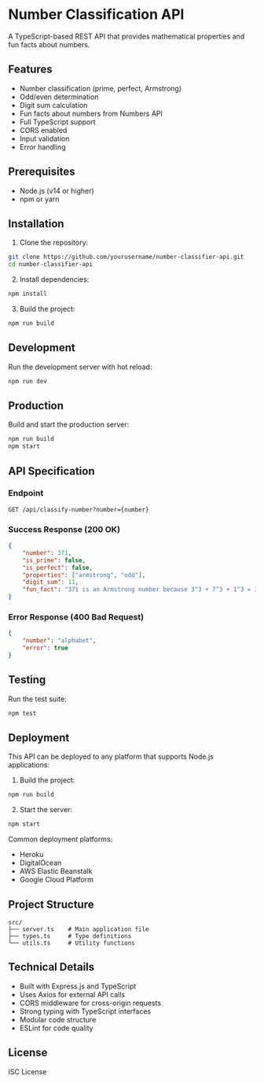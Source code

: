 # Number Classification API

A TypeScript-based REST API that provides mathematical properties and fun facts about numbers.

## Features

- Number classification (prime, perfect, Armstrong)
- Odd/even determination
- Digit sum calculation
- Fun facts about numbers from Numbers API
- Full TypeScript support
- CORS enabled
- Input validation
- Error handling

## Prerequisites

- Node.js (v14 or higher)
- npm or yarn

## Installation

1. Clone the repository:
```bash
git clone https://github.com/yourusername/number-classifier-api.git
cd number-classifier-api
```

2. Install dependencies:
```bash
npm install
```

3. Build the project:
```bash
npm run build
```

## Development

Run the development server with hot reload:
```bash
npm run dev
```

## Production

Build and start the production server:
```bash
npm run build
npm start
```

## API Specification

### Endpoint

```
GET /api/classify-number?number={number}
```

### Success Response (200 OK)

```json
{
    "number": 371,
    "is_prime": false,
    "is_perfect": false,
    "properties": ["armstrong", "odd"],
    "digit_sum": 11,
    "fun_fact": "371 is an Armstrong number because 3^3 + 7^3 + 1^3 = 371"
}
```

### Error Response (400 Bad Request)

```json
{
    "number": "alphabet",
    "error": true
}
```

## Testing

Run the test suite:
```bash
npm test
```

## Deployment

This API can be deployed to any platform that supports Node.js applications:

1. Build the project:
```bash
npm run build
```

2. Start the server:
```bash
npm start
```

Common deployment platforms:
- Heroku
- DigitalOcean
- AWS Elastic Beanstalk
- Google Cloud Platform

## Project Structure

```
src/
├── server.ts    # Main application file
├── types.ts     # Type definitions
└── utils.ts     # Utility functions
```

## Technical Details

- Built with Express.js and TypeScript
- Uses Axios for external API calls
- CORS middleware for cross-origin requests
- Strong typing with TypeScript interfaces
- Modular code structure
- ESLint for code quality

## License

ISC License